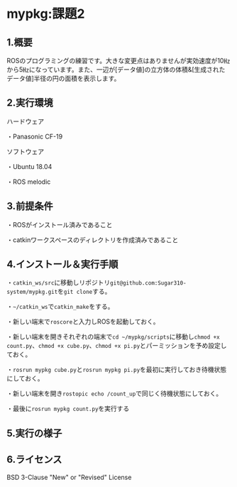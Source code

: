 # mypkg:課題2

## 1.概要
ROSのプログラミングの練習です。大きな変更点はありませんが実効速度が10㎐から5㎐になっています。また、一辺が[データ値]の立方体の体積&[生成されたデータ値]半径の円の面積を表示します。

## 2.実行環境

ハードウェア

・Panasonic CF-19


ソフトウェア

・Ubuntu 18.04

・ROS melodic

## 3.前提条件

・ROSがインストール済みであること

・catkinワークスペースのディレクトリを作成済みであること

## 4.インストール＆実行手順

・`catkin_ws/src`に移動しリポジトリ`git@github.com:Sugar310-system/mypkg.git`を`git clone`する。

・`~/catkin_ws`で`catkin_make`をする。

・新しい端末で`roscore`と入力しROSを起動しておく。

・新しい端末を開きそれぞれの端末で`cd ~/mypkg/scripts`に移動し`chmod +x count.py`、`chmod +x cube.py`、`chmod +x pi.py`とパーミッションを予め設定しておく。

・`rosrun mypkg cube.py`と`rosrun mypkg pi.py`を最初に実行しておき待機状態にしておく。

・新しい端末を開き`rostopic echo /count_up`で同じく待機状態にしておく。

・最後に`rosrun mypkg count.py`を実行する

## 5.実行の様子

## 6.ライセンス
BSD 3-Clause "New" or "Revised" License
